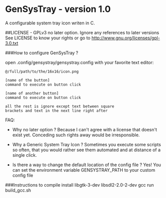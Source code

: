 # GenSysTray - version 1.0

A configurable system tray icon writen in C.

##LICENSE - GPLv3 no later option. Ignore any references to later versions
See LICENSE to know your rights or go to
http://www.gnu.org/licenses/gpl-3.0.txt

###How to configure GenSysTray ?

open .config/gensystray/gensystray.config with your favorite
text editor:

```
@/full/path/to/the/16x16/icon.png

[name of the button]
command to execute on button click

[name of another button]
command to execute on button click

all the rest is ignore except text between square
brackets and text in the next line right after
```

FAQ:
- Why no later option ?
Because I can't agree with a license that doesn't exist yet.
Conceding such rights away would be irresponsible.

- Why a Generic System Tray Icon ?
Sometimes you execute some scripts so often, that you would
rather see them automated and at distance of a single click.

- Is there a way to change the default location of the config file ?
Yes! You can set the environment variable GENSYSTRAY_PATH
to your custom config file

###Instructions to compile
install libgtk-3-dev libsdl2-2.0-2-dev gcc
run build_gcc.sh